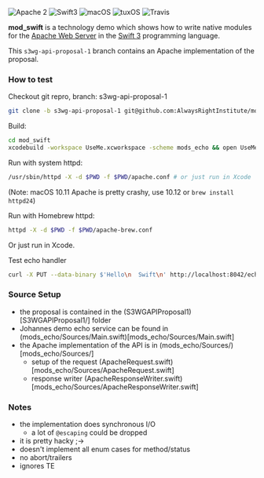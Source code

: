 ![Apache 2](https://img.shields.io/badge/apache-2-yellow.svg)
![Swift3](https://img.shields.io/badge/swift-3-blue.svg)
![macOS](https://img.shields.io/badge/os-macOS-green.svg?style=flat)
![tuxOS](https://img.shields.io/badge/os-tuxOS-green.svg?style=flat)
![Travis](https://travis-ci.org/AlwaysRightInstitute/mod_swift.svg?s3wg-api-proposal-1)

**mod_swift** is a technology demo which shows how to write native modules
for the
[Apache Web Server](https://httpd.apache.org)
in the 
[Swift 3](http://swift.org/)
programming language.

This `s3wg-api-proposal-1` branch contains an Apache implementation of the
proposal.

### How to test

Checkout git repro, branch: s3wg-api-proposal-1

```sh
git clone -b s3wg-api-proposal-1 git@github.com:AlwaysRightInstitute/mod_swift.git
```

Build:

```sh
cd mod_swift
xcodebuild -workspace UseMe.xcworkspace -scheme mods_echo && open UseMe.workspace
```

Run with system httpd:

```sh
/usr/sbin/httpd -X -d $PWD -f $PWD/apache.conf # or just run in Xcode
```
(Note: macOS 10.11 Apache is pretty crashy, use 10.12 or `brew install httpd24`)

Run with Homebrew httpd:

```sh
httpd -X -d $PWD -f $PWD/apache-brew.conf
```

Or just run in Xcode.

Test echo handler

```sh
curl -X PUT --data-binary $'Hello\n  Swift\n' http://localhost:8042/echo
```

### Source Setup

- the proposal is contained in the (S3WGAPIProposal1)[S3WGAPIProposal1/] folder
- Johannes demo echo service can be found in
  (mods_echo/Sources/Main.swift)[mods_echo/Sources/Main.swift]
- the Apache implementation of the API is in (mods_echo/Sources/)[mods_echo/Sources/]
  - setup of the request (ApacheRequest.swift)[mods_echo/Sources/ApacheRequest.swift]
  - response writer (ApacheResponseWriter.swift)[mods_echo/Sources/ApacheResponseWriter.swift]

### Notes

- the implementation does synchronous I/O
  - a lot of `@escaping` could be dropped
- it is pretty hacky ;->
- doesn't implement all enum cases for method/status
- no abort/trailers
- ignores TE
